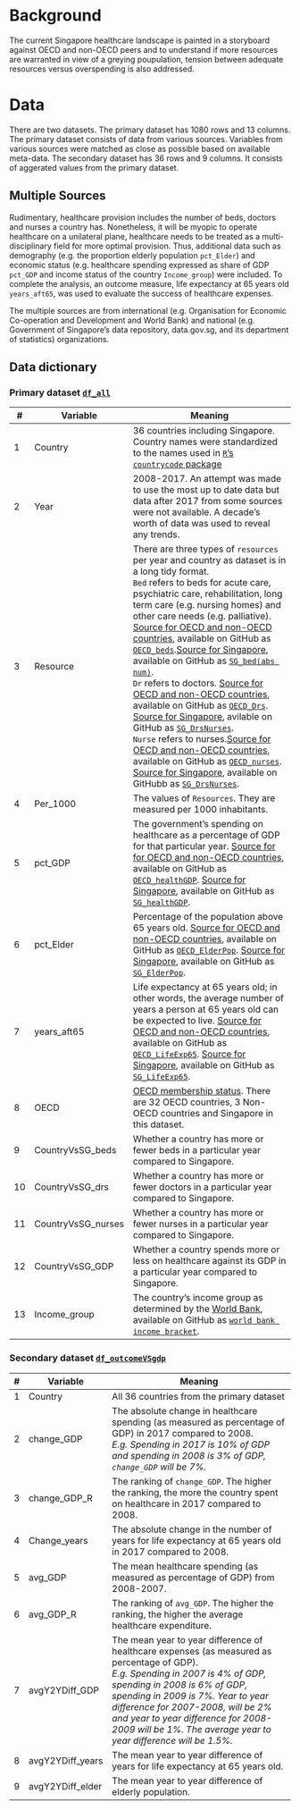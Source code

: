 # Background 
The current Singapore healthcare landscape is painted in a storyboard against OECD and non-OECD peers and to understand if more resources are warranted in view of a greying poupulation, tension between adequate resources versus overspending is also addressed. 

# Data
There are two datasets. The primary dataset has 1080 rows and 13 columns. The primary dataset consists of data from various sources. Variables from various sources were matched as close as possible based on available meta-data. The secondary dataset has 36 rows and 9 columns. It consists of aggerated values from the primary dataset. 

## Multiple Sources
Rudimentary, healthcare provision includes the number of beds, doctors and nurses a country has. Nonetheless, it will be myopic to operate healthcare on a unilateral plane, healthcare needs to be treated as a multi-disciplinary field for more optimal provision. Thus, additional data such as demography (e.g. the proportion elderly population `pct_Elder`) and economic status (e.g. healthcare spending expressed as share of GDP `pct_GDP` and income status of the country `Income_group`) were included. To complete the analysis, an outcome measure, life expectancy at 65 years old `years_aft65`, was used to evaluate the success of healthcare expenses. 

The multiple sources are from international (e.g. Organisation for Economic Co-operation and Development and World Bank) and national (e.g. Government of Singapore’s data repository, data.gov.sg, and its department of statistics) organizations. 

## Data dictionary 
### Primary dataset [`df_all`](https://github.com/notast/SG-healthcare-VS-OECD-viz/blob/main/df_all.csv) 
|     #    |     Variable    |     Meaning    |
|-|-|-|
|     1    |     Country    |     36 countries   including Singapore. Country names were standardized to the names used in [`R`’s `countrycode` package](https://vincentarelbundock.github.io/countrycode/)  |
|     2    |     Year     |     2008-2017. An   attempt was made to use the most up to date data but data after 2017 from   some sources were not available. A decade’s worth of data was used to reveal   any trends.    |
|     3    |     Resource    |     There are   three types of `resources` per year and country as dataset is in a long tidy   format. <br> `Bed` refers   to beds for acute care, psychiatric care, rehabilitation, long term care   (e.g. nursing homes) and other care needs (e.g. palliative). [Source for OECD   and non-OECD countries]( https://data.oecd.org/healtheqt/hospital-beds.htm),   available on GitHub as [`OECD_beds`](https://github.com/notast/SG-healthcare-VS-OECD-viz/blob/main/OECD_beds.csv).[Source   for Singapore]( https://www.tablebuilder.singstat.gov.sg/publicfacing/createDataTable.action?refId=15276),   available on GitHub as [`SG_bed(abs num)`]( https://github.com/notast/SG-healthcare-VS-OECD-viz/blob/main/SG_bed(abs%20num).csv). <br> `Dr` refers to   doctors. [Source for OECD and non-OECD countries]( https://data.oecd.org/healthres/doctors.htm),   available on GitHub as [`OECD_Drs`](https://github.com/notast/SG-healthcare-VS-OECD-viz/blob/main/OECD_Drs.csv).    [Source for Singapore]( https://data.gov.sg/dataset/healthcare-professional-to-population-ratio),   avilable on GitHub as [`SG_DrsNurses`](https://github.com/notast/SG-healthcare-VS-OECD-viz/blob/main/SG_DrsNurses.csv). <br> `Nurse` refers   to nurses.[Source for OECD and non-OECD countries]( https://data.oecd.org/healthres/nurses.htm),   available on GitHub as [`OECD_nurses`](https://github.com/notast/SG-healthcare-VS-OECD-viz/blob/main/OECD_nurses.csv).    [Source for Singapore]( https://data.gov.sg/dataset/healthcare-professional-to-population-ratio),   available on GitHubb as [`SG_DrsNurses`](https://github.com/notast/SG-healthcare-VS-OECD-viz/blob/main/SG_DrsNurses.csv).     |
|     4    |     Per_1000    |     The values of   `Resources`. They are measured per 1000 inhabitants.     |
|     5    |     pct_GDP    |     The   government’s spending on healthcare as a percentage of GDP for that   particular year. [Source for for OECD and non-OECD countries]( https://data.oecd.org/healthres/health-spending.htm), available on GitHub   as [`OECD_healthGDP`](https://github.com/notast/SG-healthcare-VS-OECD-viz/blob/main/OECD_healthGDP.csv).   [Source for Singapore]( https://data.gov.sg/dataset/government-health-expenditure?view_id=cdc03adc-b1b0-4eaa-99e2-269b174d1ef4&resource_id=cf7b1696-9b0e-425d-a96a-e61c41629623),   available on GitHub as [`SG_healthGDP`](https://github.com/notast/SG-healthcare-VS-OECD-viz/blob/main/SG_healthGDP.csv).    |
|     6    |     pct_Elder    |     Percentage of   the population above 65 years old. [Source for OECD and non-OECD countries]( https://data.oecd.org/pop/elderly-population.htm),   available on GitHub as [`OECD_ElderPop`](https://github.com/notast/SG-healthcare-VS-OECD-viz/blob/main/OECD_ElderPop.csv).   [Source for Singapore]( https://data.gov.sg/dataset/key-indicators-on-the-elderly-annual?view_id=2c681267-b071-41ca-a96e-3a7d7a144ddb&resource_id=f54142e2-7490-42d3-a104-4d6e9fe79881),   available on GitHub as [`SG_ElderPop`](https://github.com/notast/SG-healthcare-VS-OECD-viz/blob/main/SG_ElderPop.csv).    |
|     7    |     years_aft65    |     Life   expectancy at 65 years old; in other words, the average number of years a   person at 65 years old can be expected to live. [Source for OECD and non-OECD   countries]( https://data.oecd.org/healthstat/life-expectancy-at-65.htm),   available on GitHub as [`OECD_LifeExp65`](https://github.com/notast/SG-healthcare-VS-OECD-viz/blob/main/OECD_LifeExp65.csv).   [Source for Singapore]( https://data.gov.sg/dataset/key-indicators-on-the-elderly-annual?view_id=3c7f4859-a243-4c17-82fb-7c3f1bc6f403&resource_id=a090d6d7-0e60-4882-9c23-933cc5854902),   available on GitHub as [`SG_LifeExp65`](https://github.com/notast/SG-healthcare-VS-OECD-viz/blob/main/SG_LifeExp65.csv).     |
|     8    |     OECD    |     [OECD membership   status](http://www.oecd.org/about/members-and-partners).   There are 32 OECD countries, 3 Non- OECD countries and Singapore in this   dataset.    |
|     9    |     CountryVsSG_beds    |     Whether a   country has more or fewer beds in a particular year compared to Singapore.     |
|     10    |     CountryVsSG_drs    |     Whether a   country has more or fewer doctors in a particular year compared to Singapore.       |
|     11    |     CountryVsSG_nurses    |     Whether a   country has more or fewer nurses in a particular year compared to Singapore.     |
|     12    |     CountryVsSG_GDP    |     Whether a   country spends more or less on healthcare against its GDP in a particular   year compared to Singapore.     |
|     13    |     Income_group    |     The country’s   income group as determined by the [World Bank]( http://databank.worldbank.org/data/download/site-content/CLASS.xls),   available on GitHub as [`world bank income bracket`](https://github.com/notast/SG-healthcare-VS-OECD-viz/blob/main/world%20bank%20income%20bracket.xls).    |

### Secondary dataset [`df_outcomeVSgdp`](https://github.com/notast/SG-healthcare-VS-OECD-viz/blob/main/df_outcomeVSgdp.csv)
|     #    |     Variable    |     Meaning    |
|-|-|-|
|     1    |     Country    |     All 36   countries from the primary dataset          |
|     2    |     change_GDP    |     The absolute   change in healthcare spending (as measured as percentage of GDP) in 2017   compared to 2008. <br> _E.g. Spending   in 2017 is 10% of GDP and spending in 2008 is 3% of GDP, `change_GDP` will be   7%._           |
|     3    |     change_GDP_R    |     The ranking of   `change_GDP`. The higher the ranking, the more the country spent on   healthcare in 2017 compared to 2008.           |
|     4    |     Change_years    |     The absolute   change in the number of years for life expectancy at 65 years old in 2017   compared to 2008.           |
|     5    |     avg_GDP    |     The mean   healthcare spending (as measured as percentage of GDP) from 2008-2007.          |
|     6    |     avg_GDP_R    |     The ranking of   `avg_GDP`. The higher the ranking, the higher the average healthcare   expenditure.           |
|     7    |     avgY2YDiff_GDP    |     The mean year   to year difference of healthcare expenses (as measured as percentage of GDP). <br> _E.g. Spending   in 2007 is 4% of GDP, spending in 2008 is 6% of GDP, spending in 2009 is 7%.   Year to year difference for 2007-2008, will be 2% and year to year difference   for 2008-2009 will be 1%. The average year to year difference will be 1.5%._          |
|     8    |     avgY2YDiff_years    |     The mean year   to year difference of years for life expectancy at 65 years old.          |
|     9    |     avgY2YDiff_elder    |     The mean year   to year difference of elderly population.           |
